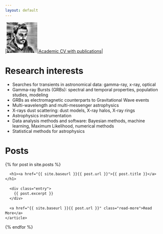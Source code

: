 ```yaml
---
layout: default
---
```


|<img src="/images/avatar.jpg" alt="avatar" style="width: 100px;"/>|[Academic CV with publications](docs/GiacomoVianello_Sep18.pdf)|

# Research interests

* Searches for transients in astronomical data: gamma-ray, x-ray, optical
* Gamma-ray Bursts (GRBs): spectral and temporal properties, population studies, modeling
* GRBs as electromagnetic counterparts to Gravitational Wave events
* Multi-wavelength and multi-messenger astrophysics
* X-rays dust scattering: dust models, X-ray halos, X-ray rings
* Astrophysics instrumentation
* Data analysis methods and software: Bayesian methods, machine learning, Maximum Likelihood, numerical methods
* Statistical methods for astrophysics


# Posts

<div class="posts">
  {% for post in site.posts %}
    <article class="post">

      <h1><a href="{{ site.baseurl }}{{ post.url }}">{{ post.title }}</a></h1>

      <div class="entry">
        {{ post.excerpt }}
      </div>

      <a href="{{ site.baseurl }}{{ post.url }}" class="read-more">Read More</a>
    </article>
  {% endfor %}
</div>






